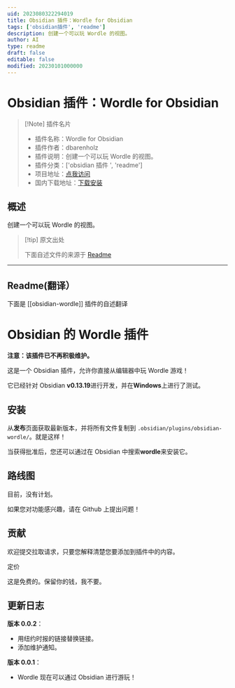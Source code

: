 ```yaml
---
uid: 2023080322294019
title: Obsidian 插件：Wordle for Obsidian
tags: ['obsidian插件', 'readme']
description: 创建一个可以玩 Wordle 的视图。
author: AI
type: readme
draft: false
editable: false
modified: 20230101000000
---
```


# Obsidian 插件：Wordle for Obsidian

> [!Note] 插件名片
> - 插件名称：Wordle for Obsidian
> - 插件作者：dbarenholz
> - 插件说明：创建一个可以玩 Wordle 的视图。
> - 插件分类：['obsidian 插件 ', 'readme']
> - 项目地址：[点我访问](https://github.com/dbarenholz/obsidian-wordle)
> - 国内下载地址：[下载安装](https://pkmer.cn/products/plugin/pluginMarket/?obsidian-wordle)

## 概述

创建一个可以玩 Wordle 的视图。

> [!tip] 原文出处
>
>下面自述文件的来源于 [Readme](https://ghproxy.net/https://raw.githubusercontent.com/dbarenholz/obsidian-wordle/main/README.md)

---

## Readme(翻译）

下面是 [[obsidian-wordle]] 插件的自述翻译

# Obsidian 的 Wordle 插件

**注意：该插件已不再积极维护。**

这是一个 Obsidian 插件，允许你直接从编辑器中玩 Wordle 游戏！

它已经针对 Obsidian **v0.13.19**进行开发，并在**Windows**上进行了测试。

## 安装

从**发布**页面获取最新版本，并将所有文件复制到 `.obsidian/plugins/obsidian-wordle/`。就是这样！

当获得批准后，您还可以通过在 Obsidian 中搜索**wordle**来安装它。

## 路线图

目前，没有计划。

如果您对功能感兴趣，请在 Github 上提出问题！

## 贡献

欢迎提交拉取请求，只要您解释清楚您要添加到插件中的内容。

定价

这是免费的。保留你的钱，我不要。

## 更新日志

**版本 0.0.2**：

- 用纽约时报的链接替换链接。
- 添加维护通知。

**版本 0.0.1**：

- Wordle 现在可以通过 Obsidian 进行游玩！



